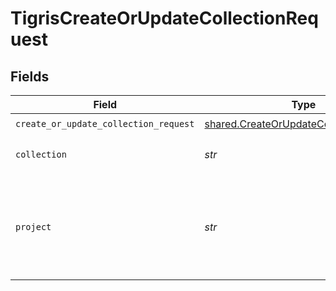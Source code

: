 # TigrisCreateOrUpdateCollectionRequest


## Fields

| Field                                                                                            | Type                                                                                             | Required                                                                                         | Description                                                                                      |
| ------------------------------------------------------------------------------------------------ | ------------------------------------------------------------------------------------------------ | ------------------------------------------------------------------------------------------------ | ------------------------------------------------------------------------------------------------ |
| `create_or_update_collection_request`                                                            | [shared.CreateOrUpdateCollectionRequest](../../models/shared/createorupdatecollectionrequest.md) | :heavy_check_mark:                                                                               | N/A                                                                                              |
| `collection`                                                                                     | *str*                                                                                            | :heavy_check_mark:                                                                               | Collection name to create.                                                                       |
| `project`                                                                                        | *str*                                                                                            | :heavy_check_mark:                                                                               | Project name whose db is under target to create or update collection.                            |